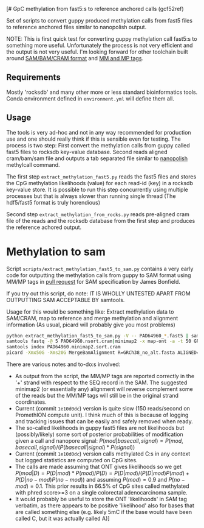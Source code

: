 [# GpC methylation from fast5:s to reference anchored calls (gcf52ref)

Set of scripts to convert guppy produced methylation calls from fast5 files to reference anchored files similar to nanopolish output.

NOTE: This is first quick test for converting guppy methylation call fast5:s to something more useful. Unfortunately the process is not very efficient and the output is not very useful. I'm looking forward for other 
toolchain built around [SAM/BAM/CRAM format](https://github.com/samtools/hts-specs) and [MM and MP tags](https://github.com/samtools/hts-specs/pull/418).

## Requirements

Mostly 'rocksdb' and many other more or less standard bioinformatics tools. Conda environment defined in `environment.yml` will define them all.

## Usage

The tools is very ad-hoc and not in any way recommended for production use and one should really think if this is sensible even for testing.  The process is two step: First convert the methylation calls from guppy 
called fast5 files to rocksdb key-value database. Second reads aligned cram/bam/sam file and outputs a tab separated file similar to [nanopolish](https://github.com/jts/nanopolish) methylcall command.


The first step `extract_methylation_fast5.py` reads the fast5 files and stores the CpG methylation likelihoods (value) for each read-id (key) in a rocksdb key-value store.  It is possible to run this step concurrently 
using multiple processes but that is always slower than running single thread (The hdf5/fast5 format is truly horendious)

Second step `extract_methylation_from_rocks.py` reads pre-aligned cram file of the reads and the rocksdb database from the first step and produces the reference achored output.



# Methylation to sam

Script `scripts/extract_methylation_fast5_to_sam.py` contains a very early code for outputting the methylation calls from guppy to SAM format using MM/MP tags in [pull request](https://github.com/samtools/hts-specs/pull/418) for SAM specification by James Bonfield. 

If you try out this script, do note: IT IS WHOLLY UNTESTED APART FROM OUTPUTTING SAM ACCEPTABLE BY samtools.

Usage for this would be something like: Extract methylation data to SAM/CRAM, map to reference and merge methylation and alignment information (As usual, picard will probably give you most problems)

```bash
python extract_methylation_fast5_to_sam.py -V -- PAD64960_*.fast5 | samtools sort -n -m 5G -@ 10 -O cram -o PAD64960.nsort.cram
samtools fastq -@ 5 PAD64960.nsort.cram|minimap2 -x map-ont -a -t 50 GRCh38_no_alt.fasta - |samtools sort -O cram -@ 5 -m 15G --reference GRCh38_no_alt/GRCh38_no_alt.fasta  -o PAD64960.minimap2.sort.cram
samtools index PAD64960.minimap2.sort.cram
picard -Xmx50G -Xms20G MergeBamAlignment R=GRCh38_no_alt.fasta ALIGNED=PAD64960.minimap2.sort.cram UNMAPPED=PAD64960.nsort.cram O=PAD64960s.minimap2.sort.meth.cram

```


There are various notes and to-do:s involved:

- As output from the script, the MM/MP tags are reported correctly in the '+' strand with respect to the SEQ record in the SAM.  The suggested minimap2 (or essentially any) alignment will reverse complement some of the reads but the MM/MP tags will still be in the original strand coordinates.
- Current (commit `1e10d0dc`) version is quite slow (150 reads/second on PromethION compute unit). I think much of this is because of logging and tracking issues that can be easily and safely removed when ready.
- The so-called likelihoods in guppy fast5 files are not likelihoods but (possibly/likely) some sort of posterior probabilities of modification given a call and nanopore signal:  $P(mod|base call, signal) = P(mod, base call, signal)/ ( P(base call|signal) * P(signal) )$
- Current (commit `1e10d0dc`) version calls methylated C:s in any context but logged statistics are computed on CpG sites.
- The calls are made assuming that ONT gives likelihoods so we get $P(mod|D) = P(D|mod)*P(mod)/P(D) = P(D|mod)/( P(D|mod)P(mod)+P(D|no-mod)P(no-mod))$ and assuming $P(mod)=0.9$ and $P(no-mod) = 0.1$.  This prior results in 66.5% of CpG sites called methylated with phred score>=3 on a single colorectal adenocarcinoma sample.
- It would probably be useful to store the ONT 'likelihoods' in SAM tag verbatim, as there appears to be positive 'likelihood' also for bases that are called something else (e.g. likely 5mC if the base would have been called C, but it was actually called A)]